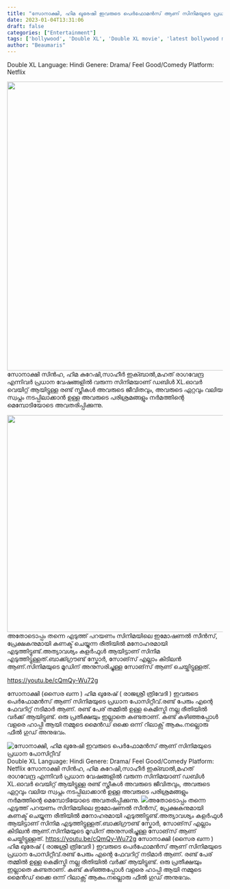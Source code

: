 ```yaml
---
title: "സോനാക്ഷി, ഹിമ ഖുരേഷി ഇവരുടെ പെർഫോമൻസ് ആണ് സിനിമയുടെ പ്രധാന പോസിറ്റീവ്"
date: 2023-01-04T13:31:06
draft: false
categories: ["Entertainment"]
tags: ['bollywood', 'Double XL', 'Double XL movie', 'latest bollywood movies', 'latest hindi movie', 'review', 'സോനാക്ഷി']
author: "Beaumaris"
---
```


Double XL
Language: Hindi
Genere: Drama/ Feel Good/Comedy
Platform: Netflix

<img class="size-full wp-image-377340 aligncenter" src="https://cdn.boolokam.com/articles/2023/01/QDFFFFF.webp" alt="" width="1013" height="675" />സോനാക്ഷി സിൻഹ, ഹിമ കുറേഷി,സാഹീർ ഇക്ബാൽ,മഹത് രാഗവേന്ദ്ര എന്നിവർ പ്രധാന വേഷങ്ങളിൽ വരുന്ന സിനിമയാണ് ഡബിൾ XL.ഓവർ വെയിറ്റ് ആയിട്ടുള്ള രണ്ട് സ്ത്രീകൾ അവരുടെ ജീവിതവും, അവരുടെ ഏറ്റവും വലിയ സ്വപ്നം നടപ്പിലാക്കാൻ ഉള്ള അവരുടെ പരിശ്രമങ്ങളും നർമത്തിന്റെ മെമ്പോടിയോടെ അവതരിപ്പിക്കുന്നു.

<img class=" wp-image-377341 aligncenter" src="https://cdn.boolokam.com/articles/2023/01/WWWWW-1024x576.jpg" alt="" width="901" height="507" />അതോടൊപ്പം തന്നെ എടുത്ത് പറയണം സിനിമയിലെ ഇമോഷണൽ സീൻസ്, പ്രേക്ഷകനുമായി കണക്ട് ചെയ്യുന്ന രീതിയിൽ മനോഹരമായി എടുത്തിട്ടുണ്ട്.അത്യാവശ്യം കളർഫുൾ ആയിട്ടാണ് സിനിമ എടുത്തിട്ടുള്ളത്.ബാക്ക്ഗ്രൗണ്ട് സ്കോർ, സോങ്‌സ് എല്ലാം കിടിലൻ ആണ്.സിനിമയുടെ മൂഡിന് അനുസരിച്ചുള്ള സോങ്‌സ് ആണ് ചെയ്തിട്ടുള്ളത്.

https://youtu.be/cQmQy-Wu72g

സോനാക്ഷി (സൈര ഖന്ന ) ഹിമ ഖുരേഷ് ( രാജശ്രീ ത്രിവേദി ) ഇവരുടെ പെർഫോമൻസ് ആണ് സിനിമയുടെ പ്രധാന പോസിറ്റീവ്.രണ്ട് പേരും എന്റെ ഫേവറിറ്റ് നടിമാർ ആണ്. രണ്ട് പേര് തമ്മിൽ ഉള്ള കെമിസ്ട്രി നല്ല രീതിയിൽ വർക്ക്‌ ആയിട്ടുണ്ട്. ഒരു പ്രതീക്ഷയും ഇല്ലാതെ കണ്ടതാണ്. കണ്ട് കഴിഞ്ഞപ്പോൾ വളരെ ഹാപ്പി ആയി നമ്മുടെ മൈൻഡ് ഒക്കെ ഒന്ന് റിലാക്സ് ആകും.നല്ലൊരു ഫീൽ ഗുഡ് അനുഭവം.


![സോനാക്ഷി, ഹിമ ഖുരേഷി ഇവരുടെ പെർഫോമൻസ് ആണ് സിനിമയുടെ പ്രധാന പോസിറ്റീവ്](https://cdn.boolokam.com/articles/2023/01/QDFFFFF.webp)Double XL Language: Hindi Genere: Drama/ Feel Good/Comedy Platform: Netflix സോനാക്ഷി സിൻഹ, ഹിമ കുറേഷി,സാഹീർ ഇക്ബാൽ,മഹത് രാഗവേന്ദ്ര എന്നിവർ പ്രധാന വേഷങ്ങളിൽ വരുന്ന സിനിമയാണ് ഡബിൾ XL.ഓവർ വെയിറ്റ് ആയിട്ടുള്ള രണ്ട് സ്ത്രീകൾ അവരുടെ ജീവിതവും, അവരുടെ ഏറ്റവും വലിയ സ്വപ്നം നടപ്പിലാക്കാൻ ഉള്ള അവരുടെ പരിശ്രമങ്ങളും നർമത്തിന്റെ മെമ്പോടിയോടെ അവതരിപ്പിക്കുന്നു. ![](https://cdn.boolokam.com/articles/2023/01/WWWWW-1024x576.jpg)അതോടൊപ്പം തന്നെ എടുത്ത് പറയണം സിനിമയിലെ ഇമോഷണൽ സീൻസ്, പ്രേക്ഷകനുമായി കണക്ട് ചെയ്യുന്ന രീതിയിൽ മനോഹരമായി എടുത്തിട്ടുണ്ട്.അത്യാവശ്യം കളർഫുൾ ആയിട്ടാണ് സിനിമ എടുത്തിട്ടുള്ളത്.ബാക്ക്ഗ്രൗണ്ട് സ്കോർ, സോങ്‌സ് എല്ലാം കിടിലൻ ആണ്.സിനിമയുടെ മൂഡിന് അനുസരിച്ചുള്ള സോങ്‌സ് ആണ് ചെയ്തിട്ടുള്ളത്. https://youtu.be/cQmQy-Wu72g സോനാക്ഷി (സൈര ഖന്ന ) ഹിമ ഖുരേഷ് ( രാജശ്രീ ത്രിവേദി ) ഇവരുടെ പെർഫോമൻസ് ആണ് സിനിമയുടെ പ്രധാന പോസിറ്റീവ്.രണ്ട് പേരും എന്റെ ഫേവറിറ്റ് നടിമാർ ആണ്. രണ്ട് പേര് തമ്മിൽ ഉള്ള കെമിസ്ട്രി നല്ല രീതിയിൽ വർക്ക്‌ ആയിട്ടുണ്ട്. ഒരു പ്രതീക്ഷയും ഇല്ലാതെ കണ്ടതാണ്. കണ്ട് കഴിഞ്ഞപ്പോൾ വളരെ ഹാപ്പി ആയി നമ്മുടെ മൈൻഡ് ഒക്കെ ഒന്ന് റിലാക്സ് ആകും.നല്ലൊരു ഫീൽ ഗുഡ് അനുഭവം.
